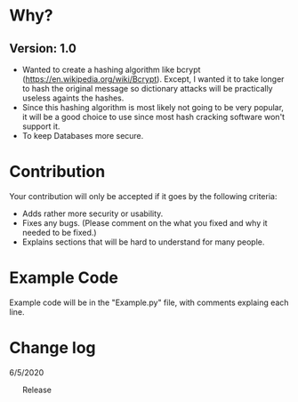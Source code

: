 # Why?
## Version: 1.0

* Wanted to create a hashing algorithm like bcrypt (https://en.wikipedia.org/wiki/Bcrypt). Except, I wanted it to take longer to hash the original message so dictionary attacks will be practically useless againts the hashes.
* Since this hashing algorithm is most likely not going to be very popular, it will be a good choice to use since most hash cracking software won't support it.
* To keep Databases more secure.
# Contribution

Your contribution will only be accepted if it goes by the following criteria:
* Adds rather more security or usability.
* Fixes any bugs. (Please comment on the what you fixed and why it needed to be fixed.)
* Explains sections that will be hard to understand for many people.
# Example Code

Example code will be in the "Example.py" file, with comments explaing each line.

# Change log

6/5/2020

&nbsp;&nbsp;&nbsp;&nbsp;&nbsp;&nbsp;Release
